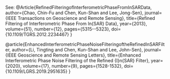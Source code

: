 See:
@Article{RefinedFilteringofInterferometricPhaseFromInSARData,
  author={Chao, Chin-Fu and Chen, Kun-Shan and Lee, Jong-Sen},
  journal={IEEE Transactions on Geoscience and Remote Sensing}, 
  title={Refined Filtering of Interferometric Phase From In{SAR} Data}, 
  year={2013},
  volume={51},
  number={12},
  pages={5315--5323},
  doi={10.1109/TGRS.2012.2234467}
}

@article{EnhancedInterferometricPhaseNoiseFilteringoftheRefinedInSARFilter,
  author={Li, Tingting and Chen, Kun-Shan and Lee, John-Sen},
  journal={IEEE Geoscience and Remote Sensing Letters}, 
  title={Enhanced Interferometric Phase Noise Filtering of the Refined {I}n{SAR} Filter}, 
  year={2020},
  volume={17},
  number={9},
  pages={1528-1532},
  doi={10.1109/LGRS.2019.2951635}
}
